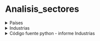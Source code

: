 # Analisis_sectores




<details>
  <summary>Países</summary>
  <ul>
    <li><a href="https://colab.research.google.com/drive/1L9vBj8SMAbduPFreR_xdOKp9xos11O2n?usp=sharing" target="_blank" rel="noopener noreferrer">Acceder a países</a></li>
  </ul>
</details>

<details>
  <summary>Industrias</summary>
  <ul>
    <li><a href="https://colab.research.google.com/drive/1sAEIBC0aP1aRSu9KyAeySy_4c1aylNsw?usp=sharing" target="_blank" rel="noopener noreferrer">Acceder a industrias</a></li>
  </ul>
</details>


<details>
   <summary> Código fuente python - informe Industrias </summary>

 >  ### Código Industrias

  Aquí puedes agregar más información, listas, o incluso código.

  ```python
  # Código Industrias

  import pandas as pd
  import matplotlib.pyplot as plt
  import seaborn as sns
  from google.colab import files

  # Paso 1: Subir el archivo desde la computadora
  uploaded = files.upload()

  # Paso 2: Cargar el archivo Excel en un DataFrame
  file_path = list(uploaded.keys())[0]  # Obtiene el nombre del archivo subido
  df = pd.read_excel(file_path)

  # Paso 3: Configuración de estilo para las visualizaciones
  sns.set(style="whitegrid")

  # Gráfico de las principales inversiones por empresa (Top 10)
  top_empresas = df.groupby('Name')['Market Value(USD)'].sum().sort_values(ascending=False).head(10).reset_index()

  plt.figure(figsize=(10, 6))
  sns.barplot(x='Market Value(USD)', y='Name', data=top_empresas, palette='viridis')
  plt.title('Top 10 Empresas por Valor de Mercado (USD)')
  plt.xlabel('Valor de Mercado (USD)')
  plt.ylabel('Empresa')
  plt.show()

  # Gráfico de las principales inversiones por país (Top 10)
  top_paises = df.groupby('Country')['Market Value(USD)'].sum().sort_values(ascending=False).head(10).reset_index()

  plt.figure(figsize=(10, 6))
  sns.barplot(x='Market Value(USD)', y='Country', data=top_paises, palette='magma')
  plt.title('Top 10 Países por Valor de Mercado (USD)')
  plt.xlabel('Valor de Mercado (USD)')
  plt.ylabel('País')
  plt.show()

  # Gráfico 3: Distribución del Valor de Mercado por Industria
  plt.figure(figsize=(12, 8))
  sns.boxplot(x='Market Value(USD)', y='Industry', data=df, palette='coolwarm')
  plt.title('Distribución del Valor de Mercado por Industria')
  plt.xlabel('Valor de Mercado (USD)')
  plt.ylabel('Industria')
  plt.show()

  # Gráfico 4: Relación entre Propiedad (Ownership) y Valor de Mercado
  plt.figure(figsize=(10, 6))
  sns.scatterplot(x='Ownership', y='Market Value(USD)', hue='Industry', data=df, palette='deep')
  plt.title('Relación entre Propiedad y Valor de Mercado')
  plt.xlabel('Porcentaje de Propiedad')
  plt.ylabel('Valor de Mercado (USD)')
  plt.legend(title='Industria')
  plt.show()
````
<details>
   <summary> Código fuente python - informe Países </summary>

 >  ### Código Países

  

  ```python
import pandas as pd
import matplotlib.pyplot as plt
import seaborn as sns

# Cargar el archivo Excel
file_path = 'EQ_2024_06_30_Country.xlsx'  # Make sure the file is in the same directory as the notebook OR
# provide the full absolute path to the file. 
xls = pd.ExcelFile(file_path)
data = pd.read_excel(xls, sheet_name='Holdings Report')


# Gráfica 1: Distribución del valor de mercado (USD) por los primeros 20 países (mejorada con valores reducidos)
plt.figure(figsize=(14, 8))
top_20_countries = data.groupby('Country')['Market Value(USD)'].sum().sort_values(ascending=False).head(20)
colors = sns.color_palette("coolwarm", len(top_20_countries))

# Convertir los valores a miles de millones (B) o millones (M)
def format_value(value):
    if value >= 1e9:
        return f'{value/1e9:.1f}B'  # Miles de millones
    else:
        return f'{value/1e6:.1f}M'  # Millones

top_20_countries.plot(kind='bar', color=colors)

# Añadir valores sobre las barras
for index, value in enumerate(top_20_countries):
    plt.text(index, value, format_value(value), ha='center', va='bottom', fontsize=10, rotation=90)

plt.title('Distribución del Valor de Mercado (USD) por los Primeros 20 Países', fontsize=16)
plt.ylabel('Valor de Mercado (USD)', fontsize=14)
plt.xlabel('País', fontsize=14)
plt.xticks(rotation=45, ha='right')
plt.grid(axis='y', linestyle='--', alpha=0.7)
plt.tight_layout()
plt.show()

